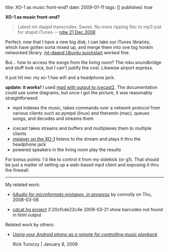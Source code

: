 title: XO-1 as music front-end?
date: 2009-01-11
tags: []
published: true

<strong>XO-1 as music front-end?</strong>

<p> <p> <p> <blockquote>
Latest mt-daapd transcodes. Sweet. No more ripping flac to
mp3 just
for stupid iTunes
  -- <a href="http://identi.ca/notice/1550602">ndw 21 Dec
2008</a>
</blockquote>

<p> <p> <p> Perfect; now that I have a new big disk, I can take our
iTunes libraries, which have gotten sorta mixed up, and
merge them into one big honkin networked library.
<a href="http://wiki.mt-daapd.org/wiki/Quickstart_Ubuntu">mt-daapd
Ubuntu quickstart</a> worked fine.

<p> <p> <p> But... how to access the songs from the living room?
The roku soundbridge and stuff look nice, but I can't
justify the cost. Likewise airport express.

<p> <p> <p> It just hit me: my xo-1 has wifi and a headphone
jack.

<p> <p> <p><strong>update: it works!</strong> I used <a href="http://wiki.archlinux.org/index.php/Streaming_With_Icecast_and_MPD">mpd
with output to icecast2</a>. The documentation could use some
diagrams, but once I got the picture, it was
reasonably straightforward:
<ul>
<li>mpd indexes the music, takes commands over a network
protocol from various clients such as pympd (linux) and
theramin (mac), queues songs, and decodes and streams them

<p> <li>icecast takes streams and buffers and
multiplexes them to multiple clients
<li><a href="http://olpcnews.com/forum/index.php?topic=863.0">mplayer
on the XO-1</a>
listens to the stream and plays it thru the headphone
jack
<li>powered speakers in the living room play the results
</ul>

<p> <p> <p> For bonus points: I'd like to control it from my
sidekick
(or g1). That should be just a matter of setting up a
web-based mpd client and exposing it thru the firewall.


<p> <hr>
My related work:

<p> <ul>
<li>
 <cite><a href="http://dig.csail.mit.edu/breadcrumbs/node/228
">hAudio for microformats mixtapes, in progress</a></cite>
 by connolly on Thu, 2008-03-06


<p> <li>
<a href="http://homer.w3.org/~connolly/projects/cdcat/">cdcat
hg project</a>
2:20cfcde22c4e 2008-03-21 show barcodes not found in html output
</ul>

<p> Related work by others:

<p> <ul>
<li><cite><a href="http://siliconflorist.com/2009/01/08/using-your-android-phone-as-a-remote-for-controlling-music-playback/">Using
your Android phone as a remote for controlling music
playback</a></cite>

<p> Rick Turoczy | January 8, 2009 

</ul></hr>
